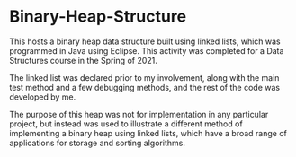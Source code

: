 # Binary-Heap-Structure
This hosts a binary heap data structure built using linked lists, which was programmed in Java using Eclipse. This activity was completed for a Data Structures course in the Spring of 2021.

The linked list was declared prior to my involvement, along with the main test method and a few debugging methods, and the rest of the code was developed by me.

The purpose of this heap was not for implementation in any particular project, but instead was used to illustrate a different method of implementing a binary heap using linked lists, which have a broad range of applications for storage and sorting algorithms.
